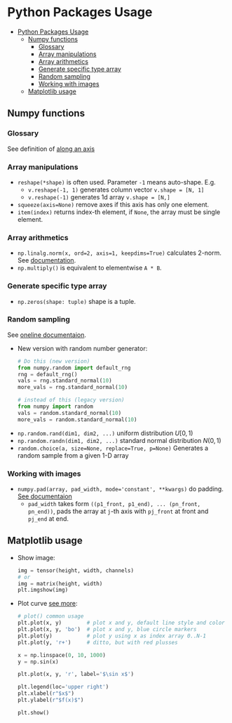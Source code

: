 # Python Packages Usage

- [Python Packages Usage](#python-packages-usage)
  - [Numpy functions](#numpy-functions)
    - [Glossary](#glossary)
    - [Array manipulations](#array-manipulations)
    - [Array arithmetics](#array-arithmetics)
    - [Generate specific type array](#generate-specific-type-array)
    - [Random sampling](#random-sampling)
    - [Working with images](#working-with-images)
  - [Matplotlib usage](#matplotlib-usage)

## Numpy functions

### Glossary

See definition of [along an axis](https://numpy.org/doc/stable/glossary.html)

### Array manipulations

- `reshape(*shape)` is often used. Parameter `-1` means auto-shape. E.g.
  - `v.reshape(-1, 1)` generates column vector `v.shape = [N, 1]`
  - `v.reshape(-1)` generates 1d array `v.shape = [N,]`
- `squeeze(axis=None)` remove axes if this axis has only one element.
- `item(index)` returns index-th element, if `None`, the array must be single element.

### Array arithmetics

- `np.linalg.norm(x, ord=2, axis=1, keepdims=True)` calculates 2-norm. See [documentation](https://numpy.org/doc/stable/reference/generated/numpy.linalg.norm.html).
- `np.multiply()` is equivalent to elementwise `A * B`.

### Generate specific type array

- `np.zeros(shape: tuple)` shape is a tuple.

### Random sampling

See [oneline documentaion](https://numpy.org/doc/stable/reference/random/index.html).

- New version with random number generator:
  ```python
  # Do this (new version)
  from numpy.random import default_rng
  rng = default_rng()
  vals = rng.standard_normal(10)
  more_vals = rng.standard_normal(10)

  # instead of this (legacy version)
  from numpy import random
  vals = random.standard_normal(10)
  more_vals = random.standard_normal(10)
  ```
- `np.random.rand(dim1, dim2, ...)` uniform distribution $U[0, 1)$
- `np.random.randn(dim1, dim2, ...)` standard normal distribution $N(0, 1)$
- `random.choice(a, size=None, replace=True, p=None)` Generates a random sample from a given 1-D array

### Working with images

- `numpy.pad(array, pad_width, mode='constant', **kwargs)` do padding. [See documentaion](https://numpy.org/doc/stable/reference/generated/numpy.pad.html)
  - `pad_width` takes form `((p1_front, p1_end), ... (pn_front, pn_end))`, pads the array at `j`-th axis with `pj_front` at front and `pj_end` at end.

## Matplotlib usage

- Show image:
  ```python
  img = tensor(height, width, channels)
  # or
  img = matrix(height, width)
  plt.imgshow(img)
  ```
- Plot curve [see more](https://matplotlib.org/stable/api/_as_gen/matplotlib.pyplot.plot.html):
  ```python
  # plot() common usage
  plt.plot(x, y)        # plot x and y, default line style and color
  plt.plot(x, y, 'bo')  # plot x and y, blue circle markers
  plt.plot(y)           # plot y using x as index array 0..N-1
  plt.plot(y, 'r+')     # ditto, but with red plusses
  
  x = np.linspace(0, 10, 1000)
  y = np.sin(x)

  plt.plot(x, y, 'r', label='$\sin x$')

  plt.legend(loc='upper right')
  plt.xlabel(r"$x$")
  plt.ylabel(r"$f(x)$")

  plt.show()
  ```
